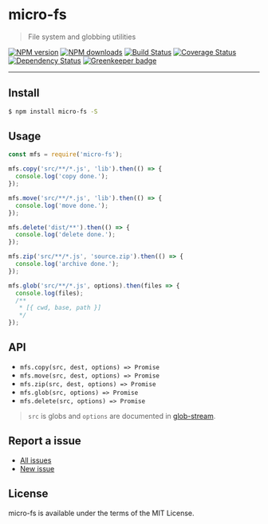 micro-fs
========

> File system and globbing utilities

[![NPM version](https://img.shields.io/npm/v/micro-fs.svg)](https://www.npmjs.com/package/micro-fs)
[![NPM downloads](https://img.shields.io/npm/dm/micro-fs.svg)](https://www.npmjs.com/package/micro-fs)
[![Build Status](https://travis-ci.org/d-band/micro-fs.svg?branch=master)](https://travis-ci.org/d-band/micro-fs)
[![Coverage Status](https://coveralls.io/repos/github/d-band/micro-fs/badge.svg?branch=master)](https://coveralls.io/github/d-band/micro-fs?branch=master)
[![Dependency Status](https://david-dm.org/d-band/micro-fs.svg)](https://david-dm.org/d-band/micro-fs)
[![Greenkeeper badge](https://badges.greenkeeper.io/d-band/micro-fs.svg)](https://greenkeeper.io/)

---

## Install

```bash
$ npm install micro-fs -S
```

## Usage

```js
const mfs = require('micro-fs');

mfs.copy('src/**/*.js', 'lib').then(() => {
  console.log('copy done.');
});

mfs.move('src/**/*.js', 'lib').then(() => {
  console.log('move done.');
});

mfs.delete('dist/**').then(() => {
  console.log('delete done.');
});

mfs.zip('src/**/*.js', 'source.zip').then(() => {
  console.log('archive done.');
});

mfs.glob('src/**/*.js', options).then(files => {
  console.log(files);
  /**
   * [{ cwd, base, path }]
   */
});
```

## API

- `mfs.copy(src, dest, options) => Promise`
- `mfs.move(src, dest, options) => Promise`
- `mfs.zip(src, dest, options) => Promise`
- `mfs.glob(src, options) => Promise`
- `mfs.delete(src, options) => Promise`

> `src` is globs and `options` are documented in [glob-stream](https://www.npmjs.com/package/glob-stream).

## Report a issue

* [All issues](https://github.com/d-band/micro-fs/issues)
* [New issue](https://github.com/d-band/micro-fs/issues/new)

## License

micro-fs is available under the terms of the MIT License.
